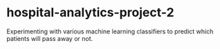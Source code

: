 # hospital-analytics-project-2
Experimenting with various machine learning classifiers to predict which patients will pass away or not.
